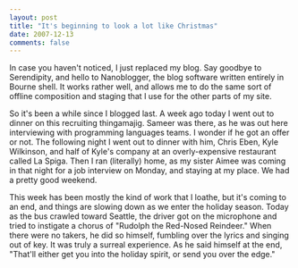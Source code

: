 ```yaml
---
layout: post
title: "It's beginning to look a lot like Christmas"
date: 2007-12-13
comments: false
---
```

In case you haven't noticed, I just replaced my blog. Say goodbye to Serendipity, and hello to Nanoblogger, the blog software written entirely in Bourne shell. It works rather well, and allows me to do the same sort of offline composition and staging that I use for the other parts of my site.




So it's been a while since I blogged last. A week ago today I went out to dinner on this recruiting thingamajig. Sameer was there, as he was out here interviewing with programming languages teams. I wonder if he got an offer or not. The following night I went out to dinner with him, Chris Eben, Kyle Wilkinson, and half of Kyle's company at an overly-expensive restaurant called La Spiga. Then I ran (literally) home, as my sister Aimee was coming in that night for a job interview on Monday, and staying at my place. We had a pretty good weekend.




This week has been mostly the kind of work that I loathe, but it's coming to an end, and things are slowing down as we enter the holiday season. Today as the bus crawled toward Seattle, the driver got on the microphone and tried to instigate a chorus of &quot;Rudolph the Red-Nosed Reindeer.&quot; When there were no takers, he did so himself, fumbling over the lyrics and singing out of key. It was truly a surreal experience. As he said himself at the end, &quot;That'll either get you into the holiday spirit, or send you over the edge.&quot;
